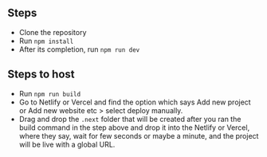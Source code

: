 ## Steps
* Clone the repository
* Run `npm install`
* After its completion, run `npm run dev`

## Steps to host
* Run `npm run build`
* Go to Netlify or Vercel and find the option which says Add new project or Add new website etc > select deploy manually.
* Drag and drop the `.next` folder that will be created after you ran the build command in the step above and drop it into the Netlify or Vercel, where they say, wait for few seconds or maybe a minute, and the project will be live with a global URL.